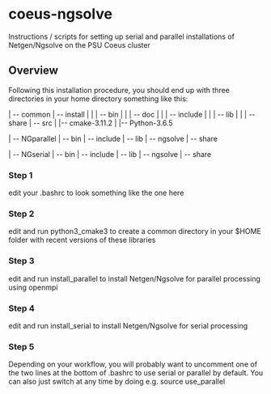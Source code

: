 # coeus-ngsolve
Instructions / scripts for setting up serial and parallel installations of Netgen/Ngsolve on the PSU Coeus cluster

## Overview
Following this installation procedure, you should end up with three
directories in your home directory something like this:

|
-- common
  |
  -- install
  | |
  | -- bin
  | |
  | -- doc
  | |
  | -- include
  | |
  | -- lib
  | |
  | -- share
  |
  -- src
    |
    |-- cmake-3.11.2
    |
    |-- Python-3.6.5

|
-- NGparallel
  |
  -- bin
  |
  -- include
  |
  -- lib
  |
  -- ngsolve
  |
  -- share

|
-- NGserial
  |
  -- bin
  |
  -- include
  |
  -- lib
  |
  -- ngsolve
  |
  -- share


### Step 1
edit your .bashrc to look something like the one here

### Step 2
edit and run python3_cmake3 to create a common directory 
in your $HOME folder with recent versions of these libraries

### Step 3
edit and run install_parallel to install Netgen/Ngsolve for parallel
processing using openmpi

### Step 4
edit and run install_serial to install Netgen/Ngsolve for serial processing

### Step 5
Depending on your workflow, you will probably want to uncomment one of the
two lines at the bottom of .bashrc to use serial or parallel by default.
You can also just switch at any time by doing e.g. source use_parallel

 
